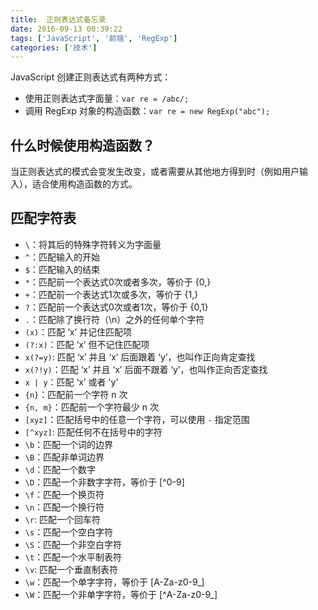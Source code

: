 ```yaml
---
title:  正则表达式备忘录
date: 2016-09-13 00:39:22
tags: ['JavaScript', '前端', 'RegExp']
categories: ['技术']
---
```


JavaScript 创建正则表达式有两种方式：
- 使用正则表达式字面量：`var re = /abc/;`
- 调用 RegExp 对象的构造函数：`var re = new RegExp("abc");`

## 什么时候使用构造函数？
当正则表达式的模式会变发生改变，或者需要从其他地方得到时（例如用户输入），适合使用构造函数的方式。

<!--more-->

## 匹配字符表
- `\`：将其后的特殊字符转义为字面量
- `^`：匹配输入的开始
- `$`：匹配输入的结束
- `*`：匹配前一个表达式0次或者多次，等价于 {0,}
- `+`：匹配前一个表达式1次或多次，等价于 {1,}
- `?`：匹配前一个表达式0次或者1次，等价于 {0,1}
- `.`：匹配除了换行符（\n）之外的任何单个字符
- `(x)`：匹配 ‘x’ 并记住匹配项
- `(?:x)`：匹配 ‘x’ 但不记住匹配项
- `x(?=y)`: 匹配 ‘x’ 并且 ‘x’ 后面跟着 ‘y’，也叫作正向肯定查找
- `x(?!y)`：匹配 ‘x’ 并且 ‘x’ 后面不跟着 ‘y’，也叫作正向否定查找
- `x | y`：匹配 ‘x’ 或者 'y'
- `{n}`：匹配前一个字符 n 次
- `{n, m}`：匹配前一个字符最少 n 次
- `[xyz]`：匹配括号中的任意一个字符，可以使用 `-` 指定范围
- `[^xyz]`: 匹配任何不在括号中的字符
- `\b`：匹配一个词的边界
- `\B`：匹配非单词边界
- `\d`：匹配一个数字
- `\D`：匹配一个非数字字符，等价于 [^0-9]
- `\f`：匹配一个换页符
- `\n`：匹配一个换行符
- `\r`: 匹配一个回车符
- `\s`：匹配一个空白字符
- `\S`：匹配一个非空白字符
- `\t`：匹配一个水平制表符
- `\v`: 匹配一个垂直制表符
- `\w`：匹配一个单字字符，等价于 [A-Za-z0-9_]
- `\W`：匹配一个非单字字符，等价于 [^A-Za-z0-9_]


